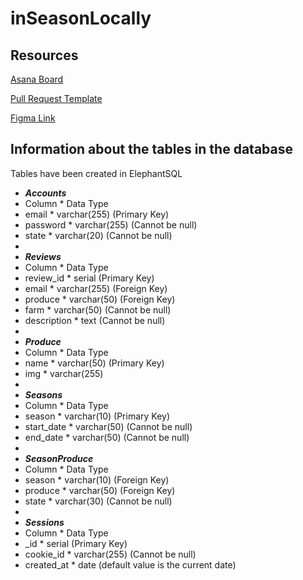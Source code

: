 # inSeasonLocally

## Resources
[Asana Board](https://app.asana.com/0/1204327238436147/board)

[Pull Request Template](https://docs.google.com/document/d/1SmlknRfSks5A4XnwhSCLb7iy5ehZPYxoKkjn27yMBOA/edit?usp=sharing)

[Figma Link](https://www.figma.com/file/j1SDqpdQiOmRuNTQsM4sf2/inseasonlocally?node-id=0-1&t=XZ2O48iIpwkRhlZL-0)

## Information about the tables in the database


 Tables have been created in ElephantSQL
  
 * ***Accounts***
 *   Column      *     Data Type
 *   email       *     varchar(255)  (Primary Key)
 *   password    *     varchar(255)  (Cannot be null)
 *   state       *     varchar(20)   (Cannot be null)
 * 
 * ***Reviews***
 *   Column      *     Data Type
 *   review_id   *     serial        (Primary Key)
 *   email       *     varchar(255)  (Foreign Key)
 *   produce     *     varchar(50)   (Foreign Key)
 *   farm        *     varchar(50)   (Cannot be null)
 *   description *     text          (Cannot be null)
 * 
 * ***Produce***
 *   Column      *     Data Type
 *   name        *     varchar(50)   (Primary Key)
 *   img         *     varchar(255)  
 * 
 * ***Seasons***
 *   Column      *     Data Type
 *   season      *     varchar(10)   (Primary Key)
 *   start_date  *     varchar(50)   (Cannot be null)
 *   end_date    *     varchar(50)   (Cannot be null)
 * 
 * ***SeasonProduce***
 *   Column      *     Data Type
 *   season      *     varchar(10)   (Foreign Key)
 *   produce     *     varchar(50)   (Foreign Key)
 *   state       *     varchar(30)   (Cannot be null)
 *
 * ***Sessions***
 *   Column      *     Data Type
 *   _id         *     serial        (Primary Key)
 *   cookie_id   *     varchar(255)  (Cannot be null)
 *   created_at  *     date          (default value is the current date)
 
